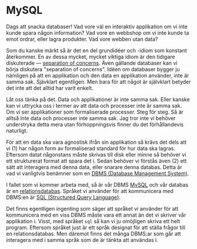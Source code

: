 # MySQL

Dags att snacka databaser! Vad vore väl en interaktiv applikation om vi inte kunde spara någon information? Vad vore en webbshop om vi inte kunde ta emot ordrar, eller lagra produkter. Vad vore webben utan data?

Som du kanske märkt så är det en del grundidéer och -idiom som konstant återkommer. En av dessa mycket, mycket viktiga idiom är den tidigare diskuterade &mdash; [separation of concerns][0]. Även gällande databaser kan vi börja diskutera "separation of concerns". Idéen om databaser bygger ju nämligen på att en applikation och den data en applikation använder, inte är samma sak. Sjävklart egentligen. Men bara för att något är självklart betyder det inte att det alltid har varit enkelt.

Låt oss tänka på det. Data och applikationer är inte samma sak. Eller kanske kan vi uttrycka oss i termer av att data och processer inte är samma sak. Om vi ser applikationer som formaliserade processer. Steg för steg. Så är alltså inte data och processer inte samma sak. Jag tror inte vi behöver understryka detta mera utan förhoppningsvis finner du det förhållandevis naturligt.

För att en data ska vara agnostisk ifrån sin applikation så krävs det dels att vi (1) har någon form av formaliserad standard för hur data ska lagras. Eftersom datat någonstans måste skrivas till disk eller minne så behöver vi ett strukturerat format att spara det i. Sedan behöver vi förstås även (2) ett sätt att interagera med denna data, eller snarare denna databas. Detta är vad vi vanligtvis benämner som en [DBMS (Database Management System)][1].

I fallet som vi kommer arbeta med, så är vår DBMS [MySQL][2] och vår databas är en [relationsdatabas][3]. Språket vi använder för att kommunicera med DBMS:en är [SQL (Structured Query Language)][4].

Det finns egentligen ingenting som säger att språket vi använder för att kommunicera med en viss DBMS måste vara ett annat än det vi skriver vår applikation i. Visst, med språket `sql` så kan vi ju omöjligen skriva ett helt program. Eftersom språket just är ett språk designat för att ställa frågor till en relationsdatabas. Men däremot finns det många DBMS:ar som går att interagera med i samma språk som de är tänkta att användas i.

[0]: http://en.wikipedia.org/wiki/Separation_of_concerns
[1]: http://en.wikipedia.org/wiki/Database
[2]: http://en.wikipedia.org/wiki/MySQL
[3]: http://en.wikipedia.org/wiki/Relational_database_management_system
[4]: http://en.wikipedia.org/wiki/SQL
